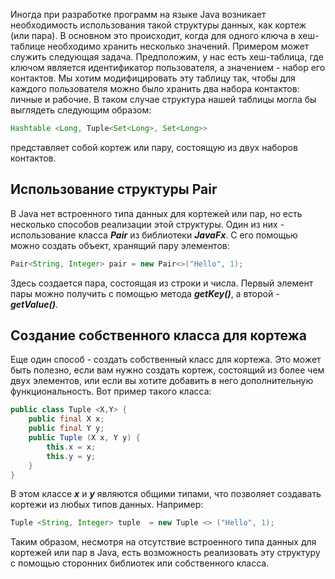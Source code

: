 Иногда при разработке программ на языке Java возникает необходимость использования такой структуры данных, как кортеж (или пара). В основном это происходит, когда для одного ключа в хеш-таблице необходимо хранить несколько значений.
Примером может служить следующая задача. Предположим, у нас есть хеш-таблица, где ключом является идентификатор пользователя, а значением - набор его контактов. Мы хотим модифицировать эту таблицу так, чтобы для каждого пользователя можно было хранить два набора контактов: личные и рабочие.
В таком случае структура нашей таблицы могла бы выглядеть следующим образом:

```java
Hashtable <Long, Tuple<Set<Long>, Set<Long>>
```

представляет собой кортеж или пару, состоящую из двух наборов контактов.
## Использование структуры Pair
В Java нет встроенного типа данных для кортежей или пар, но есть несколько способов реализации этой структуры. Один из них - использование класса ***Pair*** из библиотеки ***JavaFx***. С его помощью можно создать объект, хранящий пару элементов:
```java
Pair<String, Integer> pair = new Pair<>("Hello", 1);
```
Здесь создается пара, состоящая из строки и числа. Первый элемент пары можно получить с помощью метода ***getKey()***, а второй - ***getValue()***.
## Создание собственного класса для кортежа
Еще один способ - создать собственный класс для кортежа. Это может быть полезно, если вам нужно создать кортеж, состоящий из более чем двух элементов, или если вы хотите добавить в него дополнительную функциональность. Вот пример такого класса:
```java
public class Tuple <X,Y> {
	public final X x;
	public final Y y;
	public Tuple (X x, Y y) {
		this.x = x;
		this.y = y;
	}
}
```
В этом классе ***x*** и ***y*** являются общими типами, что позволяет создавать кортежи из любых типов данных. Например:
```java
Tuple <String, Integer> tuple  = new Tuple <> ("Hello", 1);
```
Таким образом, несмотря на отсутствие встроенного типа данных для кортежей или пар в Java, есть возможность реализовать эту структуру с помощью сторонних библиотек или собственного класса.
